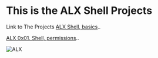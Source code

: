 # This is the ALX Shell Projects

Link to The  Projects  [ALX Shell, basics]( https://intranet.alxswe.com/projects/205 "Shell, basics")..

[ALX 0x01. Shell, permissions]( https://intranet.alxswe.com/projects/207 "0x01. Shell, permissions")..


![ALX]( https://encrypted-tbn0.gstatic.com/images?q=tbn:ANd9GcThj-6LwEss_4wXGp4MS6iy4VL-g40kJEKnsktTkPMR&s"ALX")

